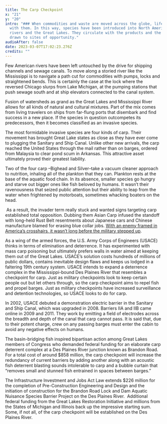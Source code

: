 ```yaml
---
title: The Carp Checkpoint
x: "21"
y: "20"
intro: "### When commodities and waste are moved across the globe, life moves
  with them. In this way, species have been introduced into North American
  rivers and the Great Lakes. They circulate with the products and the people
  drawn to sites of opportunity."
audioAfter: false
date: 2023-03-07T17:02:23.276Z
credits: ""
---
```

Few American rivers have been left untouched by the drive for shipping channels and sewage canals. To move along a storied river like the Mississippi is to navigate a path cut for commodities with pumps, locks and straightened bends. This is certainly the case at the lock where the reversed Chicago slurps from Lake Michigan, at the pumping stations that push sewage south and at ship elevators connected to the canal system.

Fusion of watersheds as grand as the Great Lakes and Mississippi River allows for all kinds of natural and cultural mixtures. Part of the mix comes from living travelers on ships from far-flung ports that disembark and find success in a new place. If the species in question outcompetes its predecessors, then it becomes classified as an invasive species.

The most formidable invasive species are four kinds of carp. Their movement has brought Great Lake states as close as they have ever come to plugging the Sanitary and Ship Canal. Unlike other new arrivals, the carp reached the United States through the mail rather than on barges, ordered from Malaysia to clear pond scum in Arkansas. This attractive asset ultimately proved their greatest liability.

Two of the four carp –Bighead and Silver–take a vacuum cleaner approach to nutrition, inhaling all of the plankton that they can. Plankton rests at the base of the aquatic food chain. In its absence, smaller species go hungry and starve out bigger ones like fish beloved by humans. It wasn’t their ravenousness that seized public attention but their ability to leap from the water when frightened by motorboats, sometimes whacking boaters on the head.

 As a result, the invader term really stuck and wanted signs targeting carp established total opposition. Dubbing them Asian Carp infused the standoff with long-held Rust Belt resentments about Japanese cars and Chinese manufacture blamed for erasing blue collar jobs. [With an enemy framed in America’s crosshairs, it wasn’t long before the military stepped up](https://www.youtube.com/watch?v=PAYhjkyDJiM).

As a wing of the armed forces, the U.S. Army Corps of Engineers (USACE) thinks in terms of elimination and deterrence. It has experimented with mass carp poisoning but ultimately prefers walls in water aimed at keeping them out of the Great Lakes. USACE’s solution costs hundreds of millions of public dollars, contains inevitable design flaws and keeps us lodged in a faltering 19th century system. USACE intends to expand a deterrence complex in the Mississippi-bound Des Plaines River that resembles a checkpoint for carp. Just as military checkpoints look to keep certain people out but let others through, so the carp checkpoint aims to repel fish and propel barges. Just as military checkpoints have increased surveillance and detention technologies, so USACE looks to do for carp.

In 2002, USACE debuted a demonstration electric barrier in the Sanitary and Ship Canal, which was upgraded in 2008. Barriers IIA and IIB came online in 2009 and 2011. They work by emitting a field of electrodes across the breadth and depth of the canal that carp cannot pass. It is said that, due to their potent charge, crew on any passing barges must enter the cabin to avoid any negative effects on humans.

The basin-bridging fish inspired bipartisan action among Great Lakes members of Congress who demanded federal funding for an elaborate carp deterrent complex at a Des Plaines River junction known as Brandon Road. For a total cost of around $858 million, the carp checkpoint will increase the redundancy of current barriers by adding another along with an acoustic fish deterrent blasting sounds intolerable to carp and a bubble curtain that “removes small and stunned fish entrained in spaces between barges.”

The Infrastructure Investment and Jobs Act Law extends $226 million for the completion of Pre-Construction Engineering and Design and the initiation of construction for the Brandon Road Lock and Dam Aquatic Nuisance Species Barrier Project on the Des Plaines River.  Additional federal funding from the Great Lakes Restoration Initiative and millions from the States of Michigan and Illinois back up the impressive starting sum. Some, if not all, of the carp checkpoint will be established on the Des Plaines River.
